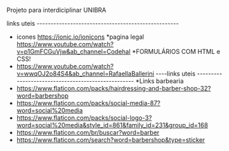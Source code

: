 Projeto para interdiciplinar UNIBRA


links uteis --------------------------------------------------- 
* icones 
https://ionic.io/ionicons
*pagina legal
https://www.youtube.com/watch?v=p1GmFCGuVjw&ab_channel=Codehal
*FORMULÁRIOS COM HTML e CSS!
*   https://www.youtube.com/watch?v=wwqOJ2o84S4&ab_channel=RafaellaBallerini
----links uteis ---------------------------------------------------
*Links barbearia
*   https://www.flaticon.com/packs/hairdressing-and-barber-shop-32?word=barbershop
*   https://www.flaticon.com/packs/social-media-87?word=social%20media
*   https://www.flaticon.com/packs/social-logo-3?word=social%20media&style_id=861&family_id=231&group_id=168
*   https://www.flaticon.com/br/buscar?word=barber
*   https://www.flaticon.com/search?word=barbershop&type=sticker